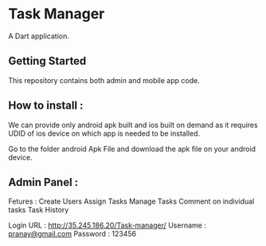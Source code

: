 # Task Manager

A Dart application.

## Getting Started

This repository contains both admin and mobile app code.

## How to install :

We can provide only android apk built and ios built on demand as it requires UDID of ios device on which app is needed to be installed. 

Go to the folder android Apk File and download the apk file on your android device.

## Admin Panel :

Fetures : 
Create Users
Assign Tasks
Manage Tasks
Comment on individual tasks
Task History

Login URL : http://35.245.186.20/Task-manager/
Username : pranay@gmail.com
Password : 123456
